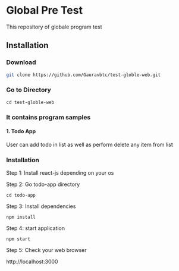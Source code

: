# Global Pre Test

This repository of globale program test
  
## Installation

### Download 

```bash
git clone https://github.com/Gauravbtc/test-globle-web.git
```

### Go to Directory
```
cd test-globle-web
```


### It contains program samples

#### 1. Todo App

User can add todo in list as well as perform delete any item from list

### Installation

Step 1: Install react-js depending on your os 

Step 2: Go todo-app directory 

```
cd todo-app
```

Step 3: Install dependencies
```
npm install
```

Step 4: start application
```
npm start
```

Step 5: Check your web browser

http://localhost:3000

 
